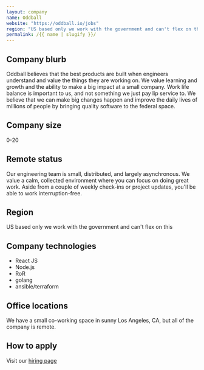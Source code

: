 ```yaml
---
layout: company
name: Oddball
website: "https://oddball.io/jobs"
region: "US based only we work with the government and can't flex on this"
permalink: /{{ name | slugify }}/
---
```


## Company blurb

Oddball believes that the best products are built when engineers understand and value the things they are working on. We value learning and growth and the ability to make a big impact at a small company. Work life balance is important to us, and not something we just pay lip service to. We believe that we can make big changes happen and improve the daily lives of millions of people by bringing quality software to the federal space.

## Company size

0-20

## Remote status

Our engineering team is small, distributed, and largely asynchronous. We value a calm, collected environment where you can focus on doing great work. Aside from a couple of weekly check-ins or project updates, you'll be able to work interruption-free.

## Region

US based only we work with the government and can't flex on this

## Company technologies

* React JS
* Node.js
* RoR
* golang
* ansible/terraform

## Office locations
We have a small co-working space in sunny Los Angeles, CA, but all of the company is remote.


## How to apply

Visit our [hiring page](https://oddball.io/jobs)